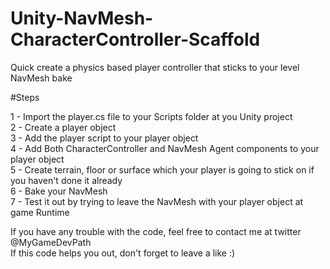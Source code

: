 # Unity-NavMesh-CharacterController-Scaffold
Quick create a physics based player controller that sticks to your level NavMesh bake

#Steps

1 - Import the player.cs file to your Scripts folder at you Unity project <br>
2 - Create a player object<br>
3 - Add the player script to your player object<br>
4 - Add Both CharacterController and NavMesh Agent components to your player object<br>
5 - Create terrain, floor or surface which your player is going to stick on if you haven't done it already<br>
6 - Bake your NavMesh<br>
7 - Test it out by trying to leave the NavMesh with your player object at game Runtime<br>

If you have any trouble with the code, feel free to contact me at twitter @MyGameDevPath
<br>
If this code helps you out, don't forget to leave a like :)
